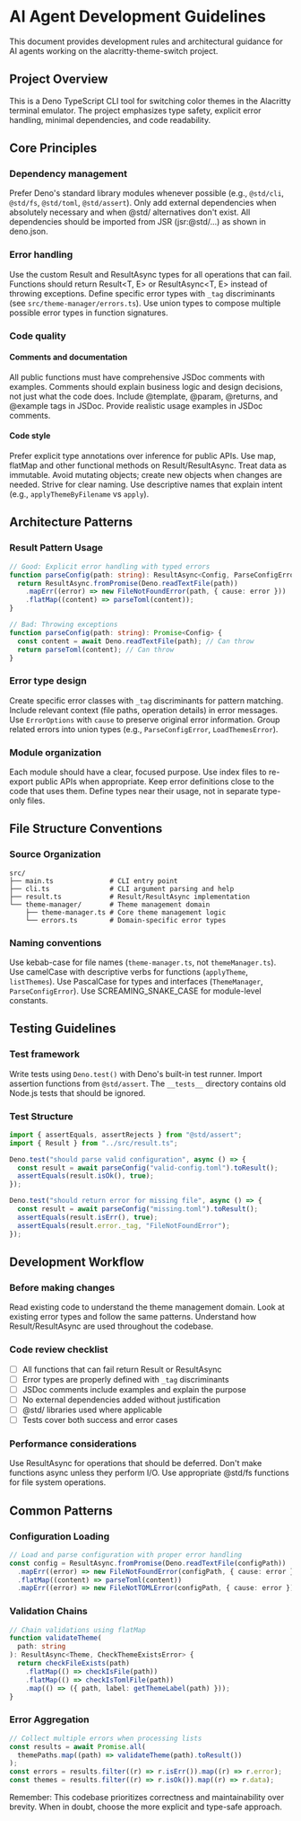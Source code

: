 # AI Agent Development Guidelines

This document provides development rules and architectural guidance for AI agents working on the alacritty-theme-switch project.

## Project Overview

This is a Deno TypeScript CLI tool for switching color themes in the Alacritty terminal emulator. The project emphasizes type safety, explicit error handling, minimal dependencies, and code readability.

## Core Principles

### Dependency management

Prefer Deno's standard library modules whenever possible (e.g., `@std/cli`, `@std/fs`, `@std/toml`, `@std/assert`). Only add external dependencies when absolutely necessary and when @std/ alternatives don't exist. All dependencies should be imported from JSR (jsr:@std/...) as shown in deno.json.

### Error handling

Use the custom Result and ResultAsync types for all operations that can fail. Functions should return Result<T, E> or ResultAsync<T, E> instead of throwing exceptions. Define specific error types with `_tag` discriminants (see `src/theme-manager/errors.ts`). Use union types to compose multiple possible error types in function signatures.

### Code quality

#### Comments and documentation

All public functions must have comprehensive JSDoc comments with examples. Comments should explain business logic and design decisions, not just what the code does. Include @template, @param, @returns, and @example tags in JSDoc. Provide realistic usage examples in JSDoc comments.

#### Code style

Prefer explicit type annotations over inference for public APIs. Use map, flatMap and other functional methods on Result/ResultAsync. Treat data as immutable. Avoid mutating objects; create new objects when changes are needed. Strive for clear naming. Use descriptive names that explain intent (e.g., `applyThemeByFilename` vs `apply`).

## Architecture Patterns

### Result Pattern Usage

```typescript
// Good: Explicit error handling with typed errors
function parseConfig(path: string): ResultAsync<Config, ParseConfigError> {
  return ResultAsync.fromPromise(Deno.readTextFile(path))
    .mapErr((error) => new FileNotFoundError(path, { cause: error }))
    .flatMap((content) => parseToml(content));
}

// Bad: Throwing exceptions
function parseConfig(path: string): Promise<Config> {
  const content = await Deno.readTextFile(path); // Can throw
  return parseToml(content); // Can throw
}
```

### Error type design

Create specific error classes with `_tag` discriminants for pattern matching. Include relevant context (file paths, operation details) in error messages. Use `ErrorOptions` with `cause` to preserve original error information. Group related errors into union types (e.g., `ParseConfigError`, `LoadThemesError`).

### Module organization

Each module should have a clear, focused purpose. Use index files to re-export public APIs when appropriate. Keep error definitions close to the code that uses them. Define types near their usage, not in separate type-only files.

## File Structure Conventions

### Source Organization

```
src/
├── main.ts              # CLI entry point
├── cli.ts               # CLI argument parsing and help
├── result.ts            # Result/ResultAsync implementation
└── theme-manager/       # Theme management domain
    ├── theme-manager.ts # Core theme management logic
    └── errors.ts        # Domain-specific error types
```

### Naming conventions

Use kebab-case for file names (`theme-manager.ts`, not `themeManager.ts`). Use camelCase with descriptive verbs for functions (`applyTheme`, `listThemes`). Use PascalCase for types and interfaces (`ThemeManager`, `ParseConfigError`). Use SCREAMING_SNAKE_CASE for module-level constants.

## Testing Guidelines

### Test framework

Write tests using `Deno.test()` with Deno's built-in test runner. Import assertion functions from `@std/assert`. The `__tests__` directory contains old Node.js tests that should be ignored.

### Test Structure

```typescript
import { assertEquals, assertRejects } from "@std/assert";
import { Result } from "../src/result.ts";

Deno.test("should parse valid configuration", async () => {
  const result = await parseConfig("valid-config.toml").toResult();
  assertEquals(result.isOk(), true);
});

Deno.test("should return error for missing file", async () => {
  const result = await parseConfig("missing.toml").toResult();
  assertEquals(result.isErr(), true);
  assertEquals(result.error._tag, "FileNotFoundError");
});
```

## Development Workflow

### Before making changes

Read existing code to understand the theme management domain. Look at existing error types and follow the same patterns. Understand how Result/ResultAsync are used throughout the codebase.

### Code review checklist

- [ ] All functions that can fail return Result or ResultAsync
- [ ] Error types are properly defined with `_tag` discriminants
- [ ] JSDoc comments include examples and explain the purpose
- [ ] No external dependencies added without justification
- [ ] @std/ libraries used where applicable
- [ ] Tests cover both success and error cases

### Performance considerations

Use ResultAsync for operations that should be deferred. Don't make functions async unless they perform I/O. Use appropriate @std/fs functions for file system operations.

## Common Patterns

### Configuration Loading

```typescript
// Load and parse configuration with proper error handling
const config = ResultAsync.fromPromise(Deno.readTextFile(configPath))
  .mapErr((error) => new FileNotFoundError(configPath, { cause: error }))
  .flatMap((content) => parseToml(content))
  .mapErr((error) => new FileNotTOMLError(configPath, { cause: error }));
```

### Validation Chains

```typescript
// Chain validations using flatMap
function validateTheme(
  path: string
): ResultAsync<Theme, CheckThemeExistsError> {
  return checkFileExists(path)
    .flatMap(() => checkIsFile(path))
    .flatMap(() => checkIsTomlFile(path))
    .map(() => ({ path, label: getThemeLabel(path) }));
}
```

### Error Aggregation

```typescript
// Collect multiple errors when processing lists
const results = await Promise.all(
  themePaths.map((path) => validateTheme(path).toResult())
);
const errors = results.filter((r) => r.isErr()).map((r) => r.error);
const themes = results.filter((r) => r.isOk()).map((r) => r.data);
```

Remember: This codebase prioritizes correctness and maintainability over brevity. When in doubt, choose the more explicit and type-safe approach.
